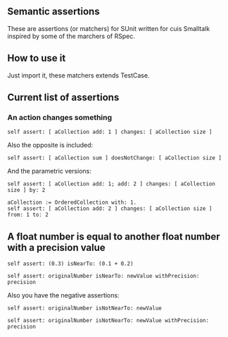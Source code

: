 ## Semantic assertions

These are assertions (or matchers) for SUnit written for cuis Smalltalk inspired by some of the marchers of RSpec.

## How to use it

Just import it, these matchers extends TestCase.

## Current list of assertions

### An action changes something

`self assert: [ aCollection add: 1 ] changes: [ aCollection size ]`

Also the opposite is included:

`self assert: [ aCollection sum ] doesNotChange: [ aCollection size ]`

And the parametric versions:

`self assert: [ aCollection add: 1; add: 2 ] changes: [ aCollection size ] by: 2`

```
aCollection := OrderedCollection with: 1.
self assert: [ aCollection add: 2 ] changes: [ aCollection size ] from: 1 to: 2
```

## A float number is equal to another float number with a precision value
`self assert: (0.3) isNearTo: (0.1 + 0.2)`

`self assert: originalNumber isNearTo: newValue withPrecision: precision`

Also you have the negative assertions:

`self assert: originalNumber isNotNearTo: newValue`

`self assert: originalNumber isNotNearTo: newValue withPrecision: precision`
